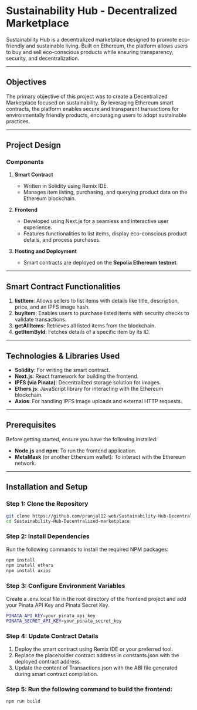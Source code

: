 # Sustainability Hub - Decentralized Marketplace

Sustainability Hub is a decentralized marketplace designed to promote eco-friendly and sustainable living. Built on Ethereum, the platform allows users to buy and sell eco-conscious products while ensuring transparency, security, and decentralization.

---

## Objectives

The primary objective of this project was to create a Decentralized Marketplace focused on sustainability. By leveraging Ethereum smart contracts, the platform enables secure and transparent transactions for environmentally friendly products, encouraging users to adopt sustainable practices.

---
## Project Design

### Components

1. **Smart Contract**
   - Written in Solidity using Remix IDE.
   - Manages item listing, purchasing, and querying product data on the Ethereum blockchain.

2. **Frontend**
   - Developed using Next.js for a seamless and interactive user experience.
   - Features functionalities to list items, display eco-conscious product details, and process purchases.

3. **Hosting and Deployment**
   - Smart contracts are deployed on the **Sepolia Ethereum testnet**.
---

## Smart Contract Functionalities

1. **listItem**: Allows sellers to list items with details like title, description, price, and an IPFS image hash.
2. **buyItem**: Enables users to purchase listed items with security checks to validate transactions.
3. **getAllItems**: Retrieves all listed items from the blockchain.
4. **getItemById**: Fetches details of a specific item by its ID.

---
## Technologies & Libraries Used

- **Solidity**: For writing the smart contract.
- **Next.js**: React framework for building the frontend.
- **IPFS (via Pinata)**: Decentralized storage solution for images.
- **Ethers.js**: JavaScript library for interacting with the Ethereum blockchain.
- **Axios**: For handling IPFS image uploads and external HTTP requests.

---
##  Prerequisites

Before getting started, ensure you have the following installed:

- **Node.js** and **npm**: To run the frontend application.
- **MetaMask** (or another Ethereum wallet): To interact with the Ethereum network.

---

##  Installation and Setup

### Step 1: Clone the Repository

```bash
git clone https://github.com/pranjal12-web/Sustainability-Hub-Decentralized-marketplace/tree/main
cd Sustainability-Hub-Decentralized-marketplace
```

### Step 2: Install Dependencies

Run the following commands to install the required NPM packages:

```bash
npm install
npm install ethers
npm install axios
```

### Step 3: Configure Environment Variables
Create a .env.local file in the root directory of the frontend project and add your Pinata API Key and Pinata Secret Key.

```bash
PINATA_API_KEY=your_pinata_api_key
PINATA_SECRET_API_KEY=your_pinata_secret_key
```

### Step 4: Update Contract Details

1. Deploy the smart contract using Remix IDE or your preferred tool.
2. Replace the placeholder contract address in constants.json with the deployed contract address.
3. Update the content of Transactions.json with the ABI file generated during smart contract compilation.

### Step 5: Run the following command to build the frontend:

```bash
npm run build
```
